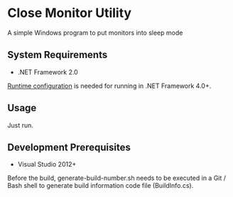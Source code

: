# Close Monitor Utility
A simple Windows program to put monitors into sleep mode

## System Requirements
* .NET Framework 2.0

[Runtime configuration](https://docs.microsoft.com/en-us/dotnet/framework/migration-guide/how-to-configure-an-app-to-support-net-framework-4-or-4-5) is needed for running in .NET Framework 4.0+.

## Usage
Just run.

## Development Prerequisites
* Visual Studio 2012+

Before the build, generate-build-number.sh needs to be executed in a Git / Bash shell to generate build information code file (BuildInfo.cs).

